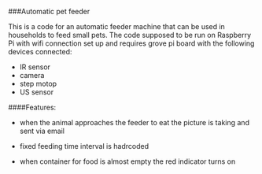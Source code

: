 ###Automatic pet feeder

This is a code for an automatic feeder machine that can be used in households to feed small pets.
The code supposed to be run on Raspberry Pi with wifi connection set up and requires grove pi board with the following devices connected:
-  IR sensor
- camera
- step motop
- US sensor

####Features:

- when the animal approaches the feeder to eat the picture is taking and sent via email 

- fixed feeding time interval is hadrcoded

- when container for food is almost empty the red indicator turns on 




